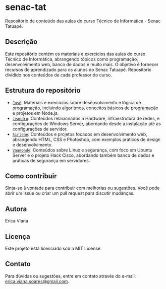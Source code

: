 # senac-tat

Repositório de conteúdo das aulas do curso Técnico de Informática - Senac Tatuapé.

## Descrição

Este repositório contém os materiais e exercícios das aulas do curso Técnico de Informática, abrangendo tópicos como programação, desenvolvimento web, banco de dados e muito mais. O objetivo é fornecer recursos de aprendizado para os alunos do Senac Tatuapé. Repositório dividido nos conteúdos de cada professor do curso.

## Estrutura do repositório

- [`José`](https://github.com/ericaviana12/senac-tat/tree/main/jose): Materiais e exercícios sobre desenvolvimento e lógica de programação, incluindo algoritmos, conceitos básicos de programação e projetos em Node.js.
- [`Leandro`](https://github.com/ericaviana12/senac-tat/tree/main/leandro): Conteúdos relacionados a Hardware, infraestrutura de redes, e configurações de Windows Server, abordando desde a instalação até as configurações de servidor.
- [`Sirlene`](https://github.com/ericaviana12/senac-tat/tree/main/sirlene): Conteúdos e projetos focados em desenvolvimento web, abrangendo HTML, CSS e Photoshop, com exemplos práticos de design e desenvolvimento.
- [`Vaamonde`](https://github.com/ericaviana12/senac-tat/tree/main/vaamonde): Conteúdos sobre Linux e segurança, com foco em Ubuntu Server e o projeto Hack Cisco, abordando também banco de dados e práticas de segurança em servidores.

## Como contribuir

Sinta-se à vontade para contribuir com melhorias ou sugestões. Você pode abrir um issue ou criar um pull request para discutir mudanças.

## Autora

Erica Viana

## Licença

Este projeto está licenciado sob a MIT License.

## Contato

Para dúvidas ou sugestões, entre em contato através do e-mail: [erica.viana.soares@gmail.com](mailto:erica.viana.soares@gmail.com).

